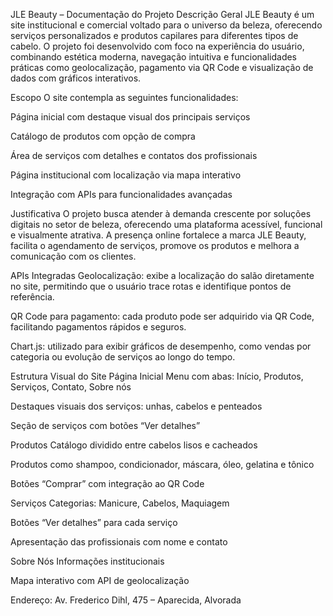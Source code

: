 JLE Beauty – Documentação do Projeto
Descrição Geral
JLE Beauty é um site institucional e comercial voltado para o universo da beleza, oferecendo serviços personalizados e produtos capilares para diferentes tipos de cabelo. O projeto foi desenvolvido com foco na experiência do usuário, combinando estética moderna, navegação intuitiva e funcionalidades práticas como geolocalização, pagamento via QR Code e visualização de dados com gráficos interativos.

Escopo
O site contempla as seguintes funcionalidades:

Página inicial com destaque visual dos principais serviços

Catálogo de produtos com opção de compra

Área de serviços com detalhes e contatos dos profissionais

Página institucional com localização via mapa interativo

Integração com APIs para funcionalidades avançadas

Justificativa
O projeto busca atender à demanda crescente por soluções digitais no setor de beleza, oferecendo uma plataforma acessível, funcional e visualmente atrativa. A presença online fortalece a marca JLE Beauty, facilita o agendamento de serviços, promove os produtos e melhora a comunicação com os clientes.

APIs Integradas
Geolocalização: exibe a localização do salão diretamente no site, permitindo que o usuário trace rotas e identifique pontos de referência.

QR Code para pagamento: cada produto pode ser adquirido via QR Code, facilitando pagamentos rápidos e seguros.

Chart.js: utilizado para exibir gráficos de desempenho, como vendas por categoria ou evolução de serviços ao longo do tempo.

Estrutura Visual do Site
Página Inicial
Menu com abas: Início, Produtos, Serviços, Contato, Sobre nós

Destaques visuais dos serviços: unhas, cabelos e penteados

Seção de serviços com botões “Ver detalhes”

Produtos
Catálogo dividido entre cabelos lisos e cacheados

Produtos como shampoo, condicionador, máscara, óleo, gelatina e tônico

Botões “Comprar” com integração ao QR Code

Serviços
Categorias: Manicure, Cabelos, Maquiagem

Botões “Ver detalhes” para cada serviço

Apresentação das profissionais com nome e contato

Sobre Nós
Informações institucionais

Mapa interativo com API de geolocalização

Endereço: Av. Frederico Dihl, 475 – Aparecida, Alvorada

